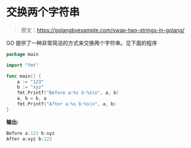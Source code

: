 # 交换两个字符串

> 原文：<https://golangbyexample.com/swap-two-strings-in-golang/>

GO 提供了一种非常简洁的方式来交换两个字符串。见下面的程序

```go
package main

import "fmt"

func main() {
    a := "123"
    b := "xyz"
    fmt.Printf("Before a:%s b:%s\n", a, b)
    a, b = b, a
    fmt.Printf("After a:%s b:%s\n", a, b)
}
```

**输出:**

```go
Before a:123 b:xyz
After a:xyz b:123
```